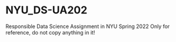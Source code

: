 # NYU_DS-UA202
Responsible Data Science Assignment in NYU
Spring 2022
Only for reference, do not copy anything in it!
